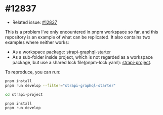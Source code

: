 # #12837

- Related issue: [#12837]([https://github.com/strapi/strapi/issues/12837#partial-timeline#)

This is a problem I've only encountered in pnpm workspace so far, and this repository is an example of what can be replicated. It also contains two examples where neither works:

- As a workspace package: [strapi-graphql-starter](packages/strapi-graphql-starter/)
- As a sub-folder inside project, which is not regarded as a workspace package, but use a shared lock file(pnpm-lock.yaml):  [strapi-project](strapi-project/).

To reproduce, you can run:

```bash
pnpm install
pnpm run develop --filter="strapi-graphql-starter"

cd strapi-project

pnpm install
pnpm run develop
```


